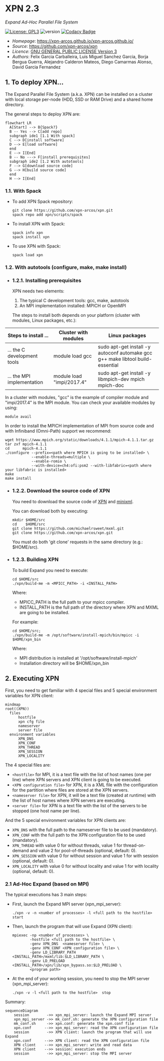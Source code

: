 # XPN 2.3

*Expand Ad-Hoc Parallel File System*

[![License: GPL3](https://img.shields.io/badge/License-GPL3-blue.svg)](https://opensource.org/licenses/GPL-3.0)
![version](https://img.shields.io/badge/version-2.3-blue)
[![Codacy Badge](https://app.codacy.com/project/badge/Grade/ca0c40db97f64698a2db9992cafdd4ab)](https://www.codacy.com/gh/xpn-arcos/xpn/dashboard?utm_source=github.com&amp;utm_medium=referral&amp;utm_content=xpn-arcos/xpn&amp;utm_campaign=Badge_Grade)

* *Homepage*: <https://xpn-arcos.github.io/xpn-arcos.github.io/>
* *Source*:   <https://github.com/xpn-arcos/xpn>
* *Licence*:  [GNU GENERAL PUBLIC LICENSE Version 3](https://github.com/dcamarmas/xpn/blob/master/COPYING)</br>
* *Authors*:  Felix Garcia Carballeira, Luis Miguel Sanchez Garcia, Borja Bergua Guerra, Alejandro Calderon Mateos, Diego Camarmas Alonso, David Garcia Fernandez

## 1. To deploy XPN...

  The Expand Parallel File System (a.k.a. XPN) can be installed on a cluster with local storage per-node (HDD, SSD or RAM Drive) and a shared home directory.

  The general steps to deploy XPN are:
  ```mermaid
  flowchart LR
    A[Start] --> B{Spack?}
    B -- Yes --> C[add repo]
    subgraph ide1 [1.1 With spack]
    C --> D[install software]
    D --> E[load software]
    end
    E --> I[End]
    B -- No ---> F[install prerequisites]
    subgraph ide2 [1.2 With autotools]
    F --> G[download source code]
    G --> H[build source code]
    end
    H --> I[End]
  ```

### 1.1. With Spack

  * To add XPN Spack repository:
    ```
    git clone https://github.com/xpn-arcos/xpn.git
    spack repo add xpn/scripts/spack
    ```

  * To install XPN with Spack:
    ```
    spack info xpn
    spack install xpn
    ```

  * To use XPN with Spack:
    ```
    spack load xpn
    ```


### 1.2. With autotools (configure, make, make install)

  * ### 1.2.1. Installing prerequisites

    XPN needs two elements:
    1. The typical C development tools: gcc, make, autotools
    2. An MPI implementation installed: MPICH or OpenMPI

    The steps to install both depends on your platform (cluster with modules, Linux packages, etc.):

  | Steps to install ...                | Cluster with modules       | Linux packages      |
  | ----------------------------------- | -------------------------- | ------------------- |
  | ... the C development tools         | module load gcc            | sudo apt-get install -y autoconf automake gcc g++ make libtool build-essential |
  | ... the MPI implementation          | module load "impi/2017.4"  | sudo apt-get install -y libmpich-dev mpich mpich-doc                           |
  
  In a cluster with modules, "gcc" is the example of compiler module and "impi/2017.4" is the MPI module.
  You can check your available modules by using:
 ```
 module avail
 ```

 In order to install the MPICH implementation of MPI from source code and with Infiniband (Omni-Path) support we recommend:
 ```
 wget https://www.mpich.org/static/downloads/4.1.1/mpich-4.1.1.tar.gz
 tar zxf mpich-4.1.1
 cd      mpich-4.1.1
 ./configure --prefix=<path where MPICH is going to be installed> \
             --enable-threads=multiple \
             --enable-romio \
             --with-device=ch4:ofi:psm2 --with-libfabric=<path where your libfabric is installed>
 make
 make install
 ```


  * ### 1.2.2. Download the source code of XPN

    You need to download the source code of [XPN](https://xpn-arcos.github.io/arcos-xpn.github.io/) and [minixml](http://www.minixml.org).

    You can download both by executing:
    ```
    mkdir $HOME/src
    cd    $HOME/src
    git clone https://github.com/michaelrsweet/mxml.git
    git clone https://github.com/xpn-arcos/xpn.git
    ```

    You must do both 'git clone' requests in the same directory (e.g.: $HOME/src).


  * ### 1.2.3. Building XPN

    To build Expand you need to execute:
    ```
    cd $HOME/src
    ./xpn/build-me -m <MPICC_PATH> -i <INSTALL_PATH>
    ```
    Where:
    * MPICC_PATH is the full path to your mpicc compiler.
    * INSTALL_PATH is the full path of the directory where XPN and MXML are going to be installed.

    For example:
    ```
    cd $HOME/src;
    ./xpn/build-me -m /opt/software/install-mpich/bin/mpicc -i $HOME/xpn_bin
    ```

    Where:
    * MPI distribution is installed at '/opt/software/install-mpich'
    * Installation directory will be $HOME/xpn_bin


## 2. Executing XPN

First, you need to get familiar with 4 special files and 5 special environment variables for XPN client:

  ```mermaid
  mindmap
  root((XPN))
    files
        hostfile
        xpn cfg file
        nameserver
        server file
    environment variables
        XPN_DNS
        XPN_CONF
        XPN_THREAD
        XPN_SESSION
        XPN_LOCALITY
```

The 4 special files are:
* ```<hostfile>``` for MPI, it is a text file with the list of host names (one per line) where XPN servers and XPN client is going to be executed.
* ```<XPN configuration file>``` for XPN, it is a XML file with the configuration for the partition where files are stored at the XPN servers.
* ```<nameserver file>``` for XPN, it will be a text file (created at runtime) with the list of host names where XPN servers are executing.
* ```<server file>``` for XPN is a text file with the list of the servers to be stopped (one host name per line).

And the 5 special environment variables for XPN clients are:
* ```XPN_DNS```      with the full path to the nameserver file to be used (mandatory).
* ```XPN_CONF```     with the full path to the XPN configuration file to be used (mandatory).
* ```XPN_THREAD```   with value 0 for without threads, value 1 for thread-on-demand and value 2 for pool-of-threads (optional, default: 0).
* ```XPN_SESSION```  with value 0 for without session and value 1 for with session (optional, default: 0).
* ```XPN_LOCALITY``` with value 0 for without locality and value 1 for with locality (optional, default: 0).


### 2.1 Ad-Hoc Expand (based on MPI)
The typical executions has 3 main steps:
- First, launch the Expand MPI server (xpn_mpi_server):

  ```
  ./xpn -v -n <number of processes> -l <full path to the hostfile>  start
  ```

- Then,  launch the program that will use Expand (XPN client):

  ```
  mpiexec -np <number of processes> \
          -hostfile <full path to the hostfile> \
          -genv XPN_DNS  <nameserver file> \
          -genv XPN_CONF <XPN configuration file> \
          -genv LD_LIBRARY_PATH <INSTALL_PATH>/mxml/lib:$LD_LIBRARY_PATH \
          -genv LD_PRELOAD      <INSTALL_PATH>/xpn/lib/xpn_bypass.so:$LD_PRELOAD \
          <program path>
  ```

- At the end of your working session, you need to stop the MPI server (xpn_mpi_server):

  ```
  ./xpn -v -l <full path to the hostfile>  stop
  ```
    
Summary:

```mermaid
sequenceDiagram
    session        ->> xpn_mpi_server: launch the Expand MPI server
    xpn_mpi_server ->> mk_conf.sh: generate the XPN configuration file
    mk_conf.sh     ->> xpn.conf: generate the xpn.conf file
    xpn.conf      -->> xpn_mpi_server: read the XPN configuration file
    session        ->> XPN client: launch the program that will use Expand
    xpn.conf      -->> XPN client: read the XPN configuration file
    XPN client    -->> xpn_mpi_server: write and read data
    XPN client    -->> session: execution ends
    session        ->> xpn_mpi_server: stop the MPI server
```

